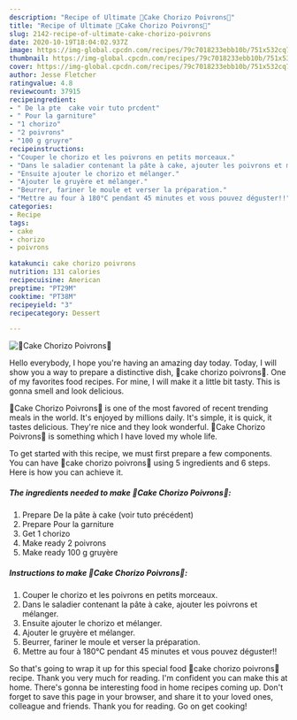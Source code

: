 ```yaml
---
description: "Recipe of Ultimate 🍴Cake Chorizo Poivrons🍴"
title: "Recipe of Ultimate 🍴Cake Chorizo Poivrons🍴"
slug: 2142-recipe-of-ultimate-cake-chorizo-poivrons
date: 2020-10-19T18:04:02.937Z
image: https://img-global.cpcdn.com/recipes/79c7018233ebb10b/751x532cq70/🍴cake-chorizo-poivrons🍴-photo-principale-de-la-recette.jpg
thumbnail: https://img-global.cpcdn.com/recipes/79c7018233ebb10b/751x532cq70/🍴cake-chorizo-poivrons🍴-photo-principale-de-la-recette.jpg
cover: https://img-global.cpcdn.com/recipes/79c7018233ebb10b/751x532cq70/🍴cake-chorizo-poivrons🍴-photo-principale-de-la-recette.jpg
author: Jesse Fletcher
ratingvalue: 4.8
reviewcount: 37915
recipeingredient:
- " De la pte  cake voir tuto prcdent"
- " Pour la garniture"
- "1 chorizo"
- "2 poivrons"
- "100 g gruyre"
recipeinstructions:
- "Couper le chorizo et les poivrons en petits morceaux."
- "Dans le saladier contenant la pâte à cake, ajouter les poivrons et mélanger."
- "Ensuite ajouter le chorizo et mélanger."
- "Ajouter le gruyère et mélanger."
- "Beurrer, fariner le moule et verser la préparation."
- "Mettre au four à 180°C pendant 45 minutes et vous pouvez déguster!!"
categories:
- Recipe
tags:
- cake
- chorizo
- poivrons

katakunci: cake chorizo poivrons 
nutrition: 131 calories
recipecuisine: American
preptime: "PT29M"
cooktime: "PT38M"
recipeyield: "3"
recipecategory: Dessert

---
```



![🍴Cake Chorizo Poivrons🍴](https://img-global.cpcdn.com/recipes/79c7018233ebb10b/751x532cq70/🍴cake-chorizo-poivrons🍴-photo-principale-de-la-recette.jpg)

Hello everybody, I hope you're having an amazing day today. Today, I will show you a way to prepare a distinctive dish, 🍴cake chorizo poivrons🍴. One of my favorites food recipes. For mine, I will make it a little bit tasty. This is gonna smell and look delicious.



🍴Cake Chorizo Poivrons🍴 is one of the most favored of recent trending meals in the world. It's enjoyed by millions daily. It's simple, it is quick, it tastes delicious. They're nice and they look wonderful. 🍴Cake Chorizo Poivrons🍴 is something which I have loved my whole life.


To get started with this recipe, we must first prepare a few components. You can have 🍴cake chorizo poivrons🍴 using 5 ingredients and 6 steps. Here is how you can achieve it.

<!--inarticleads1-->

##### The ingredients needed to make 🍴Cake Chorizo Poivrons🍴:

1. Prepare  De la pâte à cake (voir tuto précédent)
1. Prepare  Pour la garniture
1. Get 1 chorizo
1. Make ready 2 poivrons
1. Make ready 100 g gruyère




<!--inarticleads2-->

##### Instructions to make 🍴Cake Chorizo Poivrons🍴:

1. Couper le chorizo et les poivrons en petits morceaux.
1. Dans le saladier contenant la pâte à cake, ajouter les poivrons et mélanger.
1. Ensuite ajouter le chorizo et mélanger.
1. Ajouter le gruyère et mélanger.
1. Beurrer, fariner le moule et verser la préparation.
1. Mettre au four à 180°C pendant 45 minutes et vous pouvez déguster!!




So that's going to wrap it up for this special food 🍴cake chorizo poivrons🍴 recipe. Thank you very much for reading. I'm confident you can make this at home. There's gonna be interesting food in home recipes coming up. Don't forget to save this page in your browser, and share it to your loved ones, colleague and friends. Thank you for reading. Go on get cooking!
